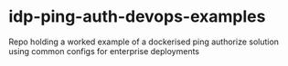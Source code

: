 # idp-ping-auth-devops-examples
Repo holding a worked example of a dockerised ping authorize solution using common configs for enterprise deployments
